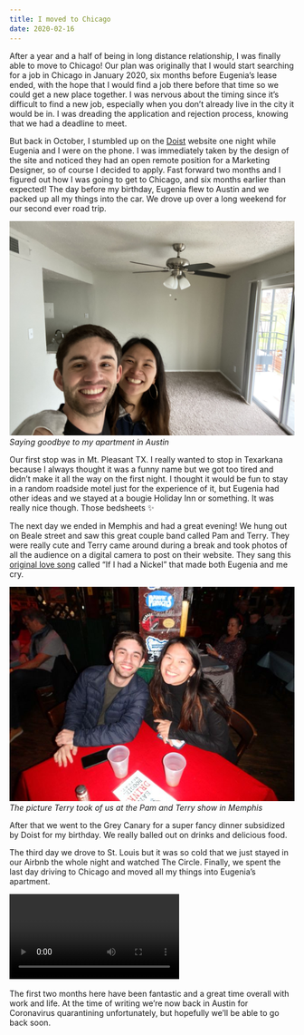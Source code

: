 ```yaml
---
title: I moved to Chicago
date: 2020-02-16
---
```

After a year and a half of being in long distance relationship, I was finally able to move to Chicago! Our plan was originally that I would start searching for a job in Chicago in January 2020, six months before Eugenia’s lease ended, with the hope that I would find a job there before that time so we could get a new place together. I was nervous about the timing since it’s difficult to find a new job, especially when you don’t already live in the city it would be in. I was dreading the application and rejection process, knowing that we had a deadline to meet. 

But back in October, I stumbled up on the [Doist](https://doist.com) website one night while Eugenia and I were on the phone. I was immediately taken by the design of the site and noticed they had an open remote position for a Marketing Designer, so of course I decided to apply. Fast forward two months and I figured out how I was going to get to Chicago, and six months earlier than expected!
The day before my birthday, Eugenia flew to Austin and we packed up all my things into the car. We drove up over a long weekend for our second ever road trip.

![Saying goodbye to my apartment in Austin](/images/journal/bye-austin.jpg)
*Saying goodbye to my apartment in Austin*

Our first stop was in Mt. Pleasant TX. I really wanted to stop in Texarkana because I always thought it was a funny name but we got too tired and didn’t make it all the way on the first night. I thought it would be fun to stay in a random roadside motel just for the experience of it, but Eugenia had other ideas and we stayed at a bougie Holiday Inn or something. It was really nice though. Those bedsheets ✨

The next day we ended in Memphis and had a great evening! We hung out on Beale street and saw this great couple band called Pam and Terry. They were really cute and Terry came around during a break and took photos of all the audience on a digital camera to post on their website. They sang this [original love song](https://www.youtube.com/watch?v=-YtTseNuu5E) called “If I had a Nickel” that made both Eugenia and me cry. 

![The picture Terry took of us at the Pam and Terry show in Memphis](/images/journal/pam-and-terry.png)
*The picture Terry took of us at the Pam and Terry show in Memphis*


After that we went to the Grey Canary for a super fancy dinner subsidized by Doist for my birthday. We really balled out on drinks and delicious food.

The third day we drove to St. Louis but it was so cold that we just stayed in our Airbnb the whole night and watched The Circle. Finally, we spent the last day driving to Chicago and moved all my things into Eugenia’s apartment.

<video autosize="true" controls>
  <source src="/images/journal/just-arrived.mp4" type="video/mp4">
</video>

The first two months here have been fantastic and a great time overall with work and life. At the time of writing we’re now back in Austin for Coronavirus quarantining unfortunately, but hopefully we’ll be able to go back soon. 
